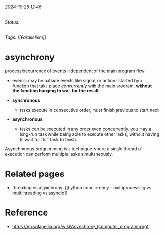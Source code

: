 
###### 2024-10-25 12:46
###### Status:
###### Tags: [[Parallelism]]

# asynchrony

process/occurrence of events independent of the main program flow
- events: may be outside events like signal, or actions started by a function that take place _concurrently_ with the main program, **without the function hanging to wait for the result**


- __synchronous__ 
	- tasks execute in consecutive order, must finish previous to start next
- __asynchronous__ 
	- tasks can be executed in any order even concurrently. you may a long-run task while being able to execute other tasks, without having to wait for that task to finish.

Asynchronous programming is a technique where a single thread of execution can perform multiple tasks simultaneously.


# Related pages
- threading vs asynchrony: [[Python concurrency - multiprocessing vs multithreading vs asyncio]]

# Reference
- https://en.wikipedia.org/wiki/Asynchrony_(computer_programming)

